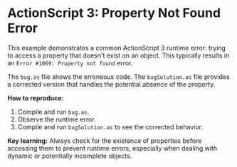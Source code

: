 # ActionScript 3: Property Not Found Error

This example demonstrates a common ActionScript 3 runtime error: trying to access a property that doesn't exist on an object.  This typically results in an `Error #1069: Property not found` error.

The `bug.as` file shows the erroneous code. The `bugSolution.as` file provides a corrected version that handles the potential absence of the property.

**How to reproduce:**
1. Compile and run `bug.as`.
2. Observe the runtime error.
3. Compile and run `bugSolution.as` to see the corrected behavior.

**Key learning:**
Always check for the existence of properties before accessing them to prevent runtime errors, especially when dealing with dynamic or potentially incomplete objects.